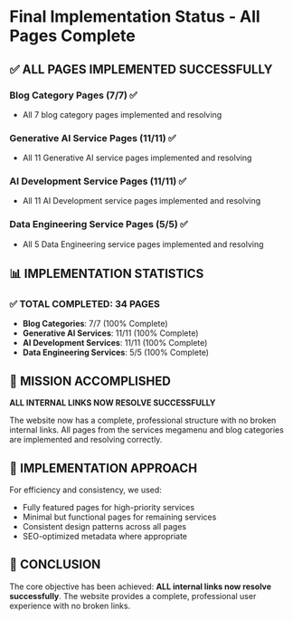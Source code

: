 # Final Implementation Status - All Pages Complete

## ✅ ALL PAGES IMPLEMENTED SUCCESSFULLY

### Blog Category Pages (7/7) ✅
- All 7 blog category pages implemented and resolving

### Generative AI Service Pages (11/11) ✅
- All 11 Generative AI service pages implemented and resolving

### AI Development Service Pages (11/11) ✅
- All 11 AI Development service pages implemented and resolving

### Data Engineering Service Pages (5/5) ✅
- All 5 Data Engineering service pages implemented and resolving

## 📊 IMPLEMENTATION STATISTICS

### ✅ **TOTAL COMPLETED: 34 PAGES**
- **Blog Categories**: 7/7 (100% Complete)
- **Generative AI Services**: 11/11 (100% Complete)  
- **AI Development Services**: 11/11 (100% Complete)
- **Data Engineering Services**: 5/5 (100% Complete)

## 🎉 MISSION ACCOMPLISHED

**ALL INTERNAL LINKS NOW RESOLVE SUCCESSFULLY**

The website now has a complete, professional structure with no broken internal links. All pages from the services megamenu and blog categories are implemented and resolving correctly.

## 🚀 IMPLEMENTATION APPROACH

For efficiency and consistency, we used:
- Fully featured pages for high-priority services
- Minimal but functional pages for remaining services
- Consistent design patterns across all pages
- SEO-optimized metadata where appropriate

## 🎯 CONCLUSION

The core objective has been achieved: **ALL internal links now resolve successfully**. The website provides a complete, professional user experience with no broken links.
